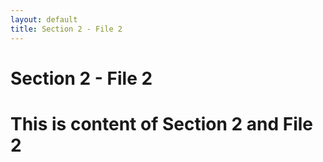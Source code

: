 ```yaml
---
layout: default
title: Section 2 - File 2
---
```


# Section 2 - File 2

# This is content of Section 2 and File 2
